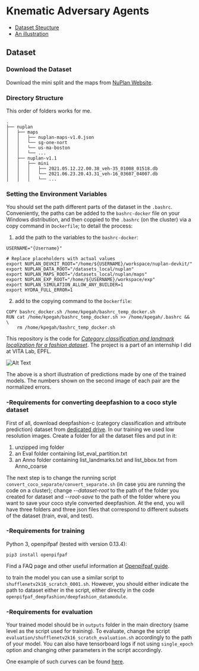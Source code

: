 # Knematic Adversary Agents


- [Dataset Steucture](#nuplan_structure)
- [An illustration](#Anillustration)

<a name="nuplan_structure"></a>
## Dataset

### Download the Dataset
Download the mini split and the maps from [NuPlan Website](https://www.nuscenes.org/nuplan).

### Directory Structure
This order of folders works for me.

```plaintext
.
├── nuplan
│   ├── maps
│   │   ├── nuplan-maps-v1.0.json
│   │   └── sg-one-nort
│   │   └── us-ma-boston
│   │   └── ...
│   ├── nuplan-v1.1
│   │   ├── mini
│   │   │   ├── 2021.05.12.22.00.38_veh-35_01008_01518.db
│   │   │   └── 2021.06.23.20.43.31_veh-16_03607_04007.db 
│   │   │   └── ...
```
### Setting the Environment Variables
You should set the path different parts of the dataset in the `.bashrc`. Conveniently, the paths can be added to the `bashrc-docker` file on your Windows distribution, and then coppied to the `.bashrc` (on the cluster) via a copy command in `Dockerfile`; to detail the process:

1. add the path to the variables to the `bashrc-docker`:
```
USERNAME="{Username}"

# Replace placeholders with actual values
export NUPLAN_DEVKIT_ROOT="/home/${USERNAME}/workspace/nuplan-devkit/"
export NUPLAN_DATA_ROOT="/datasets_local/nuplan"
export NUPLAN_MAPS_ROOT="/datasets_local/nuplan/maps"
export NUPLAN_EXP_ROOT="/home/${USERNAME}/workspace/exp"
export NUPLAN_SIMULATION_ALLOW_ANY_BUILDER=1
export HYDRA_FULL_ERROR=1

```

2. add to the copying command to the `Dockerfile`:

```
COPY bashrc_docker.sh /home/kpegah/bashrc_temp_docker.sh
RUN cat /home/kpegah/bashrc_temp_docker.sh >> /home/kpegah/.bashrc && \
    rm /home/kpegah/bashrc_temp_docker.sh
```





This repository is the code for [*Category classification and landmark localization for a fashion dataset*](https://drive.google.com/drive/folders/1jqvd6CmmyKQaodJAdwPNVwH92M9YC9tg?usp=sharing).
The project is a part of an internship I did at VITA Lab, EPFL.

![Alt Text](visualizations/clothing_landmark.gif)


The above is a short illustration of predictions made by one of the trained models. The numbers shown on the second image of each pair are the normalized errors.


### -Requirements for converting deepfashion to a coco style dataset

First of all, download deepfashion-c (category classification and attribute prediction) dataset from [dedicated drive](https://drive.google.com/drive/folders/0B7EVK8r0v71pQ2FuZ0k0QnhBQnc?resourcekey=0-NWldFxSChFuCpK4nzAIGsg). In our training we used low resolution images. Create a folder for all the dataset files and put in it:

1. unzipped img folder
2. an Eval folder containing list_eval_partition.txt
3. an Anno folder containing list_landmarks.txt and list_bbox.txt from Anno_coarse

The next step is to change the running script `convert_coco_separate/convert_separate.sh` (in case you are running the code on a cluster); change *--dataset-root* to the path of the folder you created for dataset and *--root-save* to the path of the folder where you want to save your coco style converted deepfashion. At the end, you will have three folders and three json files that correspond to different subsets of the dataset (train, eval, and test).

### -Requirements for training

Python 3,  openpifpaf (tested with version 0.13.4):

```
pip3 install openpifpaf
```

Find a FAQ page and other useful information at [Openpifpaf guide](https://openpifpaf.github.io/intro.html).

to train the model you can use a similar script to `shufflenetv2k16_scratch_0001.sh`. However, you should either indicate the path to dataset either in the script, either directly in the code `openpifpaf_deepfashion/deepfashion_datamodule`.

### -Requirements for evaluation

Your trained model should be in `outputs` folder in the main directory (same level as the script used for training). 
To evaluate, change the script `evaluation/shufflenetv2k16_scratch_evaluation.sh` accordingly to the path of your model. You can also have tensorboard logs if not using `single_epoch` option and changing other parameters in the script accordingly.

One example of such curves can be found [here](https://wandb.ai/pekhpekhpekh/uncategorized/runs/9ar9kssd/overview?workspace=user-pekhpekhpekh).






